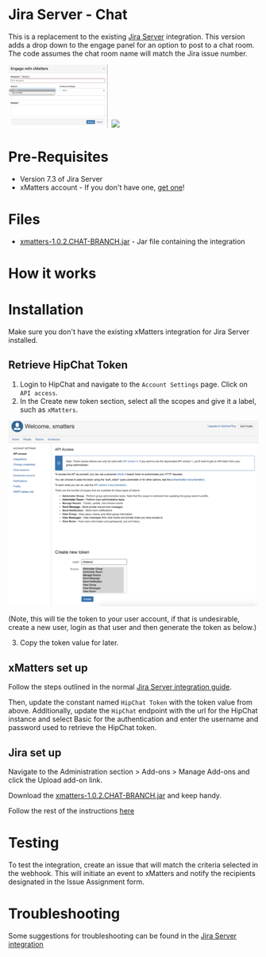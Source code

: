 # Jira Server - Chat
This is a replacement to the existing [Jira Server](https://www.xmatters.com/integration/jira-server/) integration. This version adds a drop down to the engage panel for an option to post to a chat room. The code assumes the chat room name will match the Jira issue number. 

<kbd>
	<img src="media/engage-w-chat.png" width="200">
</kbd>


<kbd>
  <img src="https://github.com/xmatters/xMatters-Labs/raw/master/media/disclaimer.png">
</kbd>

# Pre-Requisites
* Version 7.3 of Jira Server
* xMatters account - If you don't have one, [get one](https://www.xmatters.com)!

# Files
* [xmatters-1.0.2.CHAT-BRANCH.jar](xmatters-1.0.2.CHAT-BRANCH.jar) - Jar file containing the integration


# How it works


# Installation
Make sure you don't have the existing xMatters integration for Jira Server installed. 


## Retrieve HipChat Token

1. Login to HipChat and navigate to the `Account Settings` page. Click on `API access`. 
2. In the Create new token section, select all the scopes and give it a label, such as `xMatters`. 

<kbd>
  <img src="media/hipchat-token.png" width="600">
</kbd>

(Note, this will tie the token to your user account, if that is undesirable, create a new user, login as that user and then generate the token as below.)

3. Copy the token value for later. 



## xMatters set up

Follow the steps outlined in the normal [Jira Server integration guide](https://support.xmatters.com/hc/en-us/articles/215190563#configure_xmatters). 

Then, update the constant named `HipChat Token` with the token value from above. Additionally, update the `HipChat` endpoint with the url for the HipChat instance and select Basic for the authentication and enter the username and password used to retrieve the HipChat token. 


## Jira set up
Navigate to the Administration section > Add-ons > Manage Add-ons and click the Upload add-on link. 

Download the [xmatters-1.0.2.CHAT-BRANCH.jar](xmatters-1.0.2.CHAT-BRANCH.jar) and keep handy.

Follow the rest of the instructions [here](https://support.xmatters.com/hc/en-us/articles/215190563#option-2-download-jar-file)



# Testing
To test the integration, create an issue that will match the criteria selected in the webhook. This will initiate an event to xMatters and notify the recipients designated in the Issue Assignment form. 

# Troubleshooting
Some suggestions for troubleshooting can be found in the [Jira Server integration](https://support.xmatters.com/hc/en-us/articles/215190563#troubleshooting)


